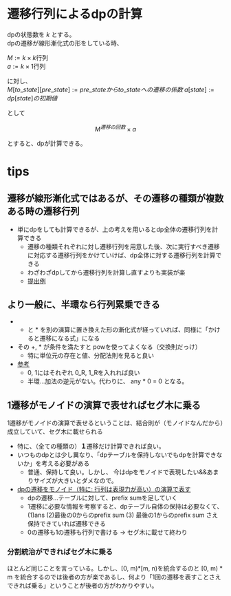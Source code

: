 # 遷移行列によるdpの計算
dpの状態数を $k$ とする。  
dpの遷移が線形漸化式の形をしている時、  

$M := k \times k$行列  
$a := k \times 1$行列

に対し、  
$M[to\_state][pre\_state] := pre\_stateからto\_stateへの遷移の係数$
$a[state] := dp[state]の初期値$

として

$$ M^{遷移の回数} \times a$$

とすると、dpが計算できる。

# tips
## 遷移が線形漸化式ではあるが、その遷移の種類が複数ある時の遷移行列
- 単にdpをしても計算できるが、上の考えを用いるとdp全体の遷移行列を計算できる
    - 遷移の種類それぞれに対し遷移行列を用意した後、次に実行すべき遷移に対応する遷移行列をかけていけば、dp全体に対する遷移行列を計算できる
    - わざわざdpしてから遷移行列を計算し直すよりも実装が楽
    - [提出例](https://atcoder.jp/contests/abc200/submissions/60925356)


## より一般に、半環なら行列累乗できる
- + と * を別の演算に置き換えた形の漸化式が経っていれば、同様に「かけると遷移になる式」になる
- その +, * が条件を満たすと powを使ってよくなる（交換則だっけ）
    - 特に単位元の存在と値、分配法則を見ると良い
- [参考](https://atcoder.jp/contests/abc236/editorial/3286)
    - 0, 1にはそれぞれ 0_R, 1_Rを入れれば良い
    - 半環...加法の逆元がない。代わりに、 any * 0 = 0 となる。

## 1遷移がモノイドの演算で表せればセグ木に乗る
1遷移がモノイドの演算で表せるということは、結合則が（モノイドなんだから）成立していて、セグ木に載せられる
- 特に、（全ての種類の）**１**遷移だけ計算できれば良い。
- いつものdpとは少し異なり、「dpテーブルを保持しないでもdpを計算できないか」を考える必要がある
    - 普通、保持して良い。しかし、 今はdpをモノイドで表現したい&&あまりサイズが大きいとダメなので。
- [dpの遷移をモノイド（特に: 行列は表現力が高い）の演算で表す](https://yukicoder.me/problems/no/2762)
    - dpの遷移...テーブルに対して、prefix sumを足していく
    - 1遷移に必要な情報を考察すると、dpテーブル自体の保持は必要なくて、(1)ans (2)最後の0からのprefix sum (3) 最後の1からのprefix sum さえ保持できていれば遷移できる
    - 0の遷移も1の遷移も行列で書ける -> セグ木に載せて終わり

### 分割統治ができればセグ木に乗る
ほとんど同じことを言っている。しかし、[0, m)*[m, n)を統合するのと [0, m) * m を統合するのでは後者の方が楽であるし、何より「1回の遷移を表すことさえできれば乗る」ということが後者の方がわかりやすい。
